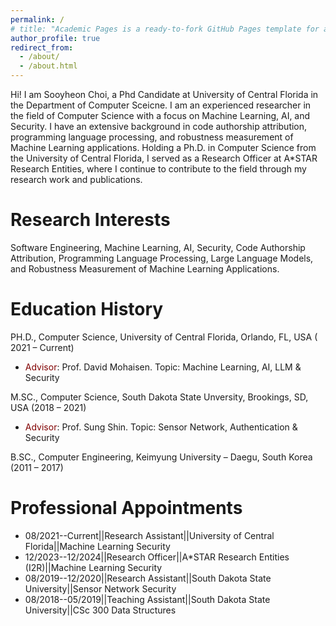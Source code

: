 ```yaml
---
permalink: /
# title: "Academic Pages is a ready-to-fork GitHub Pages template for academic personal websites"
author_profile: true
redirect_from: 
  - /about/
  - /about.html
---
```


Hi! I am Sooyheon Choi, a Phd Candidate at University of Central Florida in the Department of Computer Sceicne.
I am an experienced researcher in the field of Computer Science with a focus on Machine Learning, AI, and Security. I have an extensive background in code authorship attribution, programming language processing, and robustness measurement of Machine Learning applications. Holding a Ph.D. in Computer Science from the University of Central Florida, I served as a Research Officer at A*STAR Research Entities, where I continue to contribute to the field through my research work and publications.

Research Interests
======
Software Engineering, Machine Learning, AI, Security, Code Authorship Attribution, Programming Language Processing, Large Language Models, and Robustness Measurement of Machine Learning Applications. 


Education History
======
PH.D., Computer Science, University of Central Florida, Orlando, FL, USA ( 2021 – Current) 
* <span style="color:maroon"> Advisor</span>: Prof. David Mohaisen. Topic: Machine Learning, AI, LLM & Security


M.SC., Computer Science, South Dakota State Unversity, Brookings, SD, USA (2018 – 2021) 
* <span style="color:maroon">Advisor</span>: Prof. Sung Shin. Topic: Sensor Network, Authentication & Security


B.SC., Computer Engineering, Keimyung University – Daegu, South Korea (2011 – 2017)



Professional Appointments
======
* <span style="color:maroon"> </span> 08/2021--Current||Research Assistant||University of Central Florida||Machine Learning Security 
* <span style="color:maroon"> </span> 12/2023--12/2024||Research Officer||A*STAR Research Entities (I2R)||Machine Learning Security 
* <span style="color:maroon"> </span> 08/2019--12/2020||Research Assistant||South Dakota State University||Sensor Network Security 
* <span style="color:maroon"> </span> 08/2018--05/2019||Teaching Assistant||South Dakota State University||CSc 300 Data Structures 